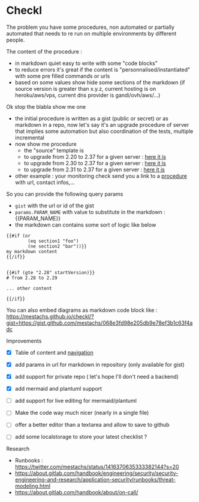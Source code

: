 
# Checkl

The problem you have some procedures, non automated or partially automated that needs to re run on multiple environments by different people.

The content of the procedure : 

 - in markdown quiet easy to write with some "code blocks" 
 - to reduce errors it's great if the content is "personnalised/instantiated" with some pre filled commands or urls
 - based on some values show hide some sections of the markdown (if source version is greater than x.y.z, current hosting is on heroku/aws/vps, current dns provider is gandi/ovh/aws/...)

Ok stop the blabla show me one

- the initial procedure is written as a gist (public or secret) or as markdown in a repo, now let's say it's an upgrade procedure of server that implies some automation but also coordination of the tests, multiple incremental
- now show me procedure 
   - the "source" template is 
   - to upgrade from 2.20 to 2.37 for a given server : [here it is](https://mestachs.github.io/checkl/?gist=351a326b75d04d23ad05c0a23909ccf6&params.sourceDhis2Url=https://dhis2.play.org&params.startVersion=2.20&params.endVersion=2.37&params.hide=false&mode=r)
   - to upgrade from 2.30 to 2.37 for a given server : [here it is](https://mestachs.github.io/checkl/?gist=351a326b75d04d23ad05c0a23909ccf6&params.sourceDhis2Url=https://dhis2.play.org&params.startVersion=2.30&params.endVersion=2.37&params.hide=false&mode=r)
   - to upgrade from 2.31 to 2.37 for a given server : [here it is](https://mestachs.github.io/checkl/?gist=351a326b75d04d23ad05c0a23909ccf6&params.sourceDhis2Url=https://dhis2.play.org&params.startVersion=2.31&params.endVersion=2.37&params.hide=false&mode=r)
- other example : your monitoring check send you a link to a [procedure](https://mestachs.github.io/checkl/?gist=ae9a59f811db50062ac62a36a7a37d93&params.slackChannel=ops-client1&params.emailClient=badnews@forClient.com&params.server=server-dhis2-ops.com&mode=r) with url, contact infos,...

So you can provide the following query params
 - `gist` with the url or id of the gist
 - `params.PARAM_NAME` with value to substitute in the markdown : {{PARAM_NAME}}
 - the markdown can contains some sort of logic like below

```
{{#if (or 
        (eq section1 "foo")
        (ne section2 "bar"))}}
my markdown content
{{/if}}


{{#if (gte "2.28" startVersion)}}
# from 2.28 to 2.29

... other content

{{/if}}

```

You can also embed diagrams as markdown code block like : https://mestachs.github.io/checkl/?gist=https://gist.github.com/mestachs/068e3fd98e205db9e78ef3b1c63f4adc

Improvements

  - [x] Table of content and [navigation](https://mestachs.github.io/checkl/?gist=https://gist.github.com/mestachs/6e8ee2bae9e5c8322e0755486128a444&mode=r#test-second-first-first)
  - [x] add params in url for markdown in repository (only available for gist)
  - [x] add support for private repo ( let's hope I'll don't need a backend)
  - [x] add mermaid and plantuml support
  - [ ] add support for live editing for mermaid/plantuml
  - [ ] Make the code way much nicer (nearly in a single file)
  - [ ] offer a better editor than a textarea and allow to save to github
  - [ ] add some localstorage to store your latest checklist ?


Research
  - Runbooks : https://twitter.com/mestachs/status/1416370635333382144?s=20
  - https://about.gitlab.com/handbook/engineering/security/security-engineering-and-research/application-security/runbooks/threat-modeling.html
  - https://about.gitlab.com/handbook/about/on-call/